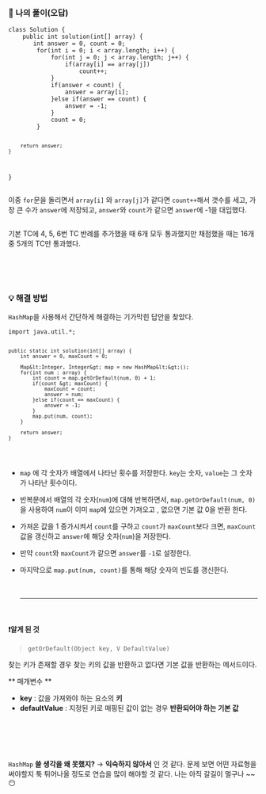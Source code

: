 <p><img alt="" src="https://velog.velcdn.com/images/yeonhee314/post/27eb442e-7bc5-476f-9060-221fad0720cf/image.png" /></p>
<p><img alt="" src="https://velog.velcdn.com/images/yeonhee314/post/5319fd4f-65bc-4cec-ae46-b3c722f01a8b/image.png" /></p>
<p><br /><br /></p>
<h3 id="💭-나의-풀이오답">💭 나의 풀이(오답)</h3>
<pre><code class="language-java">class Solution {
    public int solution(int[] array) {
       int answer = 0, count = 0;
        for(int i = 0; i &lt; array.length; i++) {
            for(int j = 0; j &lt; array.length; j++) {
                if(array[i] == array[j])
                    count++;
            }
            if(answer &lt; count) {
                answer = array[i];    
            }else if(answer == count) {
                answer = -1;
            }
            count = 0;
        }

        return answer;
    }
}</code></pre>
<p>이중 <code>for</code>문을 돌리면서 <code>array[i]</code> 와 <code>array[j]</code>가 같다면 <code>count++</code>해서 갯수를 세고,
가장 큰 수가 <code>answer</code>에 저장되고, <code>answer</code>와 <code>count</code>가 같으면 <code>answer</code>에 -1을 대입했다.</p>
<p><img alt="" src="https://velog.velcdn.com/images/yeonhee314/post/18ff9513-b3a4-403c-907d-2d155c31a0a2/image.png" /></p>
<p>기본 TC에 4, 5, 6번 TC 반례를 추가했을 때 6개 모두 통과했지만 
채점했을 때는 16개 중 5개의 TC만 통과했다.</p>
<p><br /><br /><br /></p>
<h3 id="💡-해결-방법">💡 해결 방법</h3>
<p><code>HashMap</code>을 사용해서 간단하게 해결하는 기가막힌 답안을 찾았다.</p>
<pre><code class="language-java">import java.util.*;

    public static int solution(int[] array) {
        int answer = 0, maxCount = 0;

        Map&lt;Integer, Integer&gt; map = new HashMap&lt;&gt;();
        for(int num : array) {
            int count = map.getOrDefault(num, 0) + 1;
            if(count &gt; maxCount) {
                maxCount = count;
                answer = num;
            }else if(count == maxCount) {
                answer = -1;
            }
            map.put(num, count);
        }

        return answer;
    }
</code></pre>
<ul>
<li><p><code>map</code> 에 각 숫자가 배열에서 나타난 횟수를 저장한다.
<code>key</code>는 숫자, <code>value</code>는 그 숫자가 나타난 횟수이다.</p>
</li>
<li><p>반복문에서 배열의 각 숫자(<code>num</code>)에 대해 반복하면서,
<code>map.getOrDefault(num, 0)</code>을 사용하여 <code>num</code>이 이미 <code>map</code>에 있으면 가져오고 , 없으면 기본 값 0을 반환 한다.</p>
</li>
<li><p>가져온 값을 1 증가시켜서 <code>count</code>를 구하고 <code>count</code>가 <code>maxCount</code>보다 크면, <code>maxCount</code>값을 갱신하고 
<code>answer</code>에 해당 숫자(<code>num</code>)을 저장한다.</p>
</li>
<li><p>만약 <code>count</code>와 <code>maxCount</code>가 같으면 <code>answer</code>를 <code>-1</code>로 설정한다.</p>
</li>
<li><p>마지막으로 <code>map.put(num, count)</code>를 통해 해당 숫자의 빈도를 갱신한다.
<br /><br /><br /></p>
<hr />
<br />

</li>
</ul>
<h4 id="❗알게-된-것">❗알게 된 것</h4>
<blockquote>
<p><code>getOrDefault(Object key, V DefaultValue)</code> </p>
</blockquote>
<p>찾는 키가 존재할 경우 찾는 키의 값을 반환하고 없다면 기본 값을 반환하는 메서드이다.</p>
<p>** 매개변수 **</p>
<ul>
<li><strong>key</strong> : 값을 가져와야 하는 요소의 <strong>키</strong></li>
<li><strong>defaultValue</strong> : 지정된 키로 매핑된 값이 없는 경우 <strong>반환되어야 하는 기본 값</strong></li>
</ul>
<p><br /><br /><br /></p>
<p><img alt="" src="https://velog.velcdn.com/images/yeonhee314/post/18d6bebd-e23d-401e-98c6-1abcb468fd65/image.png" /></p>
<p><code>HashMap</code> <strong>쓸 생각을 왜 못했지?</strong> → <strong>익숙하지 않아서</strong> 인 것 같다.
문제 보면 어떤 자료형을 써야할지 툭 튀어나올 정도로 연습을 많이 해야할 것 같다.
나는 아직 갈길이 멀구나 ~~ 😶</p>